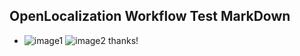 ## OpenLocalization Workflow Test MarkDown
* ![image1](.\cb377e83-6d05-4822-b122-8de7772fd25e.PNG)   ![image2](.\19e6a404-f279-4c70-b013-0664259ec3fd.png) 
thanks!